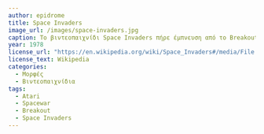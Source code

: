 ```yaml
---
author: epidrome
title: Space Invaders 
image_url: /images/space-invaders.jpg
caption: Το βιντεοπαιχνίδι Space Invaders πήρε έμπνευση από το Breakout με την διαφορά ότι ο παίκτης αντί να σπάει τα τουβλάκια προσπαθεί να πετύχει τα διαστημόπλοια στην κορυφή της οθόνης. Το Space Invaders άφησε σημαντικό πολιτιστικό αποτύπωμα γιατί αύξησε την αποδοχή τόσο της δημόσιας κονσόλας βιντεοπαιχνιδιών, αλλά κυρίως της οικειακής, δημιουργόντας έτσι μια νέα κατηγορία βιντεοπαιχνιδιού, αλλά και έναν νέο είδος καταναλωτικής ηλεκτρονικής συσκευής, που θα ακολουθήσει μια παράλληλη πορεία με τον προσωπικό υπολογιστή για τις επόμενες δεκαετίες.
year: 1978 
license_url: "https://en.wikipedia.org/wiki/Space_Invaders#/media/File:SpaceInvaders-Gameplay.gif" 
license_text: Wikipedia
categories:
  - Μορφές
  - Βιντεοπαιχνίδια 
tags:
  - Atari 
  - Spacewar
  - Breakout
  - Space Invaders
---
```

